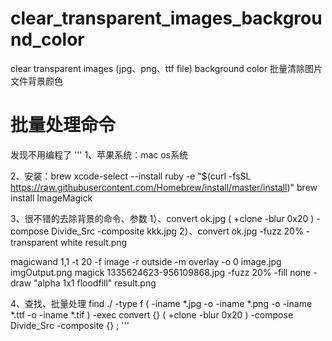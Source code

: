 # clear_transparent_images_background_color
clear transparent images (jpg、png、ttf file) background color
批量清除图片文件背景颜色

# 批量处理命令
发现不用编程了
'''
1、苹果系统：mac os系统

2、安装：brew
xcode-select --install
ruby -e "$(curl -fsSL https://raw.githubusercontent.com/Homebrew/install/master/install)"
brew install ImageMagick


3、很不错的去除背景的命令、参数
1）、convert ok.jpg \( +clone -blur 0x20 \) -compose Divide_Src -composite  kkk.jpg
2）、convert ok.jpg -fuzz 20% -transparent white result.png

magicwand 1,1 -t 20 -f image -r outside -m overlay -o 0 image.jpg imgOutput.png
magick 1335624623-956109868.jpg -fuzz 20% -fill none -draw "alpha 1x1 floodfill" result.png


4、查找、批量处理
find ./ -type f \( -iname \*.jpg -o -iname \*.png -o -iname \*.ttf -o -iname \*.tif \) -exec convert {} \( +clone -blur 0x20 \) -compose Divide_Src -composite {} \;
'''

